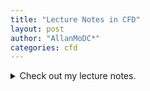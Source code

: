 ```yaml
---
title: "Lecture Notes in CFD"
layout: post
author: "AllanMoDC*"
categories: cfd
---
```

<details>
<summary markdown="span">Check out my lecture notes.</summary>
  
<iframe src="https://allanmodc.github.io/cfd" onload='javascript:(function(o){o.style.height=o.contentWindow.document.body.scrollHeight+"px";}(this));'   style="height:200px;width:100%;border:none;overflow:hidden;" frameborder="0" scrolling="no"></iframe>
  
</details>

